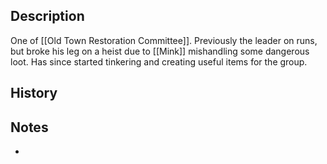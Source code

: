 ## Description
One of [[Old Town Restoration Committee]]. Previously the leader on runs, but broke his leg on a heist due to [[Mink]] mishandling some dangerous loot. Has since started tinkering and creating useful items for the group.

## History


## Notes
* 